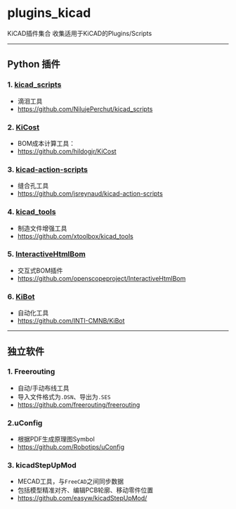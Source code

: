 # plugins_kicad
 KiCAD插件集合
 收集适用于KiCAD的Plugins/Scripts

---
## Python 插件

### 1. [kicad_scripts](kicad_scripts)

* 滴泪工具
* https://github.com/NilujePerchut/kicad_scripts

### 2. [KiCost](KiCost)
* BOM成本计算工具：
* https://github.com/hildogjr/KiCost

### 3. [kicad-action-scripts](kicad-action-scripts)
* 缝合孔工具
* https://github.com/jsreynaud/kicad-action-scripts

### 4. [kicad_tools](kicad_tools)
* 制造文件增强工具
* https://github.com/xtoolbox/kicad_tools

### 5. [InteractiveHtmlBom](InteractiveHtmlBom)
* 交互式BOM插件
* https://github.com/openscopeproject/InteractiveHtmlBom

### 6. [KiBot](KiBot)
* 自动化工具
* https://github.com/INTI-CMNB/KiBot
---

## 独立软件

### 1. Freerouting
* 自动/手动布线工具
* 导入文件格式为`.DSN`、导出为`.SES`
* https://github.com/freerouting/freerouting

### 2.uConfig
* 根据PDF生成原理图Symbol
* https://github.com/Robotips/uConfig

### 3. kicadStepUpMod
* MECAD工具，与`FreeCAD`之间同步数据
* 包括模型精准对齐、编辑PCB轮廓、移动零件位置
* https://github.com/easyw/kicadStepUpMod/
